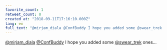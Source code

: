 ```yaml
---
favorite_count: 1
retweet_count: 0
created_at: "2018-09-11T17:16:10.000Z"
lang: en
full_text: "@mirjam_diala @ConfBuddy I hope you added some @swear_trek ones..."
---
```


[@mirjam_diala](https://twitter.com/mirjam_diala)
[@ConfBuddy](https://twitter.com/ConfBuddy) I hope you added some
[@swear_trek](https://twitter.com/swear_trek) ones...
